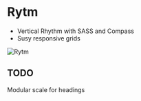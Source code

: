 
# Rytm

+ Vertical Rhythm with SASS and Compass
+ Susy responsive grids

![Rytm](https://dl.dropboxusercontent.com/u/1162759/rytm.png)

## TODO

Modular scale for headings